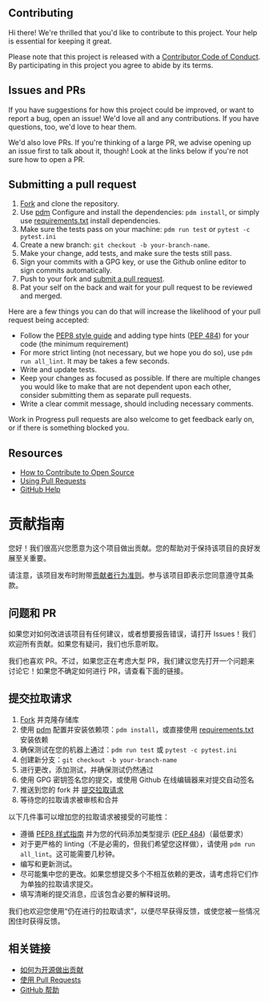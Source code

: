 ## Contributing

[fork]: /fork
[pr]: /compare
[pep8]: https://peps.python.org/pep-0008/
[code-of-conduct]: CODE_OF_CONDUCT.md
[pdm]: https://pdm-project.org/latest/#installation
[requirements]: requirements.txt
[pep484]: https://peps.python.org/pep-0484/

Hi there! We're thrilled that you'd like to contribute to this project. Your help is essential for keeping it great.

Please note that this project is released with a [Contributor Code of Conduct][code-of-conduct]. By participating in this project you agree to abide by its terms.

## Issues and PRs

If you have suggestions for how this project could be improved, or want to report a bug, open an issue! We'd love all and any contributions. If you have questions, too, we'd love to hear them.

We'd also love PRs. If you're thinking of a large PR, we advise opening up an issue first to talk about it, though! Look at the links below if you're not sure how to open a PR.

## Submitting a pull request

1. [Fork][fork] and clone the repository.
2. Use [pdm][pdm] Configure and install the dependencies: `pdm install`, or simply use [requirements.txt][requirements] install dependencies.
3. Make sure the tests pass on your machine: `pdm run test` or `pytest -c pytest.ini`
4. Create a new branch: `git checkout -b your-branch-name`.
5. Make your change, add tests, and make sure the tests still pass.
6. Sign your commits with a GPG key, or use the Github online editor to sign commits automatically.
7. Push to your fork and [submit a pull request][pr]. 
8. Pat your self on the back and wait for your pull request to be reviewed and merged.

Here are a few things you can do that will increase the likelihood of your pull request being accepted:

- Follow the [PEP8 style guide][pep8] and adding type hints ([PEP 484][pep484]) for your code (the minimum requirement)
- For more strict linting (not necessary, but we hope you do so), use `pdm run all_lint`. It may be takes a few seconds.
- Write and update tests.
- Keep your changes as focused as possible. If there are multiple changes you would like to make that are not dependent upon each other, consider submitting them as separate pull requests.
- Write a clear commit message, should including necessary comments.

Work in Progress pull requests are also welcome to get feedback early on, or if there is something blocked you.

## Resources

- [How to Contribute to Open Source](https://opensource.guide/how-to-contribute/)
- [Using Pull Requests](https://help.github.com/articles/about-pull-requests/)
- [GitHub Help](https://help.github.com)

# 贡献指南

您好！我们很高兴您愿意为这个项目做出贡献。您的帮助对于保持该项目的良好发展至关重要。

请注意，该项目发布时附带[贡献者行为准则][code-of-conduct]。参与该项目即表示您同意遵守其条款。

## 问题和 PR

如果您对如何改进该项目有任何建议，或者想要报告错误，请打开 Issues！我们欢迎所有贡献。如果您有疑问，我们也乐意听取。

我们也喜欢 PR。不过，如果您正在考虑大型 PR，我们建议您先打开一个问题来讨论它！如果您不确定如何进行 PR，请查看下面的链接。

## 提交拉取请求

1. [Fork][fork] 并克隆存储库
2. 使用 [pdm][pdm] 配置并安装依赖项：`pdm install`，或直接使用 [requirements.txt][requirements] 安装依赖
3. 确保测试在您的机器上通过：`pdm run test` 或 `pytest -c pytest.ini`
4. 创建新分支：`git checkout -b your-branch-name`
5. 进行更改，添加测试，并确保测试仍然通过
6. 使用 GPG 密钥签名您的提交，或使用 Github 在线编辑器来对提交自动签名
7. 推送到您的 fork 并 [提交拉取请求][pr]
8. 等待您的拉取请求被审核和合并

以下几件事可以增加您的拉取请求被接受的可能性：

- 遵循 [PEP8 样式指南][pep8] 并为您的代码添加类型提示 ([PEP 484][pep484])（最低要求）
- 对于更严格的 linting（不是必需的，但我们希望您这样做），请使用 `pdm run all_lint`。这可能需要几秒钟。
- 编写和更新测试。
- 尽可能集中您的更改。如果您想提交多个不相互依赖的更改，请考虑将它们作为单独的拉取请求提交。
- 填写清晰的提交消息，应该包含必要的解释说明。

我们也欢迎您使用“仍在进行的拉取请求”，以便尽早获得反馈，或使您被一些情况困住时获得反馈。

## 相关链接

- [如何为开源做出贡献](https://opensource.guide/how-to-contribute/)
- [使用 Pull Requests](https://help.github.com/articles/about-pull-requests/)
- [GitHub 帮助](https://help.github.com)
